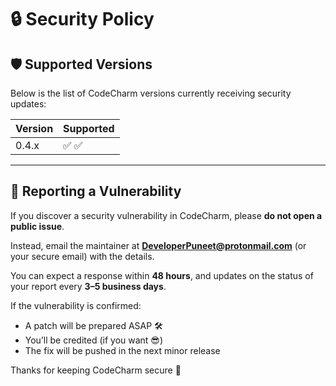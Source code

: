 # 🔒 Security Policy

## 🛡️ Supported Versions

Below is the list of CodeCharm versions currently receiving security updates:

| Version | Supported          |
| ------- | ------------------ |
| 0.4.x   | ✅ :white_check_mark: |

---

## 🐞 Reporting a Vulnerability

If you discover a security vulnerability in CodeCharm, please **do not open a public issue**.

Instead, email the maintainer at **DeveloperPuneet@protonmail.com** (or your secure email) with the details.

You can expect a response within **48 hours**, and updates on the status of your report every **3–5 business days**.

If the vulnerability is confirmed:
- A patch will be prepared ASAP 🛠️
- You’ll be credited (if you want 😎)
- The fix will be pushed in the next minor release

Thanks for keeping CodeCharm secure 💙
